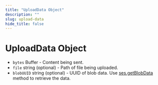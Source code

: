 ```yaml
---
title: "UploadData Object"
description: ""
slug: upload-data
hide_title: false
---
```


# UploadData Object

* `bytes` Buffer - Content being sent.
* `file` string (optional) - Path of file being uploaded.
* `blobUUID` string (optional) - UUID of blob data. Use [ses.getBlobData](../session.md#sesgetblobdataidentifier) method
  to retrieve the data.
